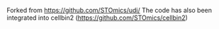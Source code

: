 Forked from https://github.com/STOmics/udi/
The code has also been integrated into cellbin2 (https://github.com/STOmics/cellbin2)

